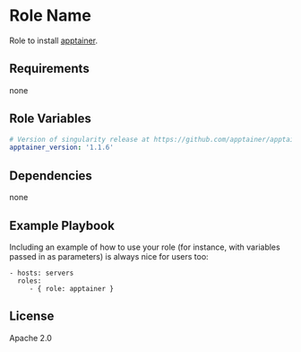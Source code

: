 Role Name
=========

Role to install [apptainer](https://apptainer.org).

Requirements
------------

none

Role Variables
--------------

```yaml
# Version of singularity release at https://github.com/apptainer/apptainer/releases
apptainer_version: '1.1.6'

```
Dependencies
------------
none

Example Playbook
----------------

Including an example of how to use your role (for instance, with variables passed in as parameters) is always nice for users too:

    - hosts: servers
      roles:
         - { role: apptainer }

License
-------

Apache 2.0
